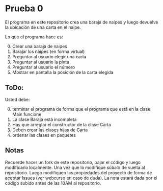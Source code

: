 Prueba 0
=======

El programa en este repositorio crea una baraja de naipes y luego devuelve la ubicación de una carta en el naipe.

Lo que el programa hace es:

 0. Crear una baraja de naipes
 0. Barajar los naipes (en forma virtual)
 0. Preguntar al usuario elegir una carta
   0. Preguntar al usuario la pinta
   0. Preguntar al usuario el número
 0. Mostrar en pantalla la posición de la carta elegida

ToDo:
--------

Usted debe:

0. terminar el programa de forma que el programa que está en la clase Main funcione
  0. La clase Baraja está incompleta
  0. Hay que arreglar el constructor de la clase Carta
  0. Deben crear las clases hijas de Carta
0. ordenar las clases en paquetes

Notas
--------

Recuerde hacer un fork de este repositorio, bajar el código y luego modificarlo localmente.
Una vez que lo modifique súbalo de vuelta al repositorio.
Luego modifiquen las propiedades del proyecto de forma de aceptar Issues (ver webcurso en caso de duda).
La nota estará dada por el código subido antes de las 10AM al repositorio.
